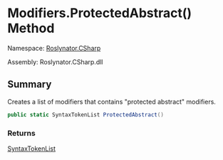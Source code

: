 # Modifiers\.ProtectedAbstract\(\) Method

Namespace: [Roslynator.CSharp](../../README.md)

Assembly: Roslynator\.CSharp\.dll

## Summary

Creates a list of modifiers that contains "protected abstract" modifiers\.

```csharp
public static SyntaxTokenList ProtectedAbstract()
```

### Returns

[SyntaxTokenList](https://docs.microsoft.com/en-us/dotnet/api/microsoft.codeanalysis.syntaxtokenlist)


